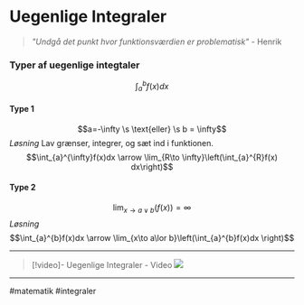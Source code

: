# Uegenlige Integraler
>*"Undgå det punkt hvor funktionsværdien er problematisk"*
>\- Henrik



### Typer af uegenlige integtaler
$$\int_{a}^{b} f(x) dx$$

#### Type 1
$$a=-\infty \s \text{eller} \s b = \infty$$
*Løsning*
Lav grænser, integrer, og sæt ind i funktionen.
$$\int_{a}^{\infty}f(x)dx \arrow \lim_{R\to \infty}\left(\int_{a}^{R}f(x) dx\right)$$

#### Type 2
$$\lim_{x\to a \lor b}(f(x))= \infty$$
*Løsning*
$$\int_{a}^{b}f(x)dx \arrow \lim_{x\to a\lor b}\left(\int_{a}^{b}f(x)dx \right)$$

---

>[!video]- Uegenlige Integraler - Video
>![](https://www.youtube.com/watch?v=BovyC7dR0Xc)

---
#matematik #integraler 
